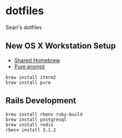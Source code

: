 # dotfiles

Sean's dotfiles


## New OS X Workstation Setup

- [Shared Homebrew](doc/shared-homebrew.md)
- [Pure prompt](https://github.com/sindresorhus/pure)

```
brew install iterm2
brew install pure
```

## Rails Development

```
brew install rbenv ruby-build
brew install postgresql
brew install redis
rbenv install 3.1.2
```
